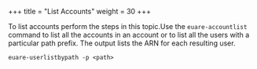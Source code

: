 +++
title = "List Accounts"
weight = 30
+++

To list accounts perform the steps in this topic.Use the `euare-accountlist` command to list all the accounts in an account or to list all the users with a particular path prefix. The output lists the ARN for each resulting user. 

    euare-userlistbypath -p <path>

